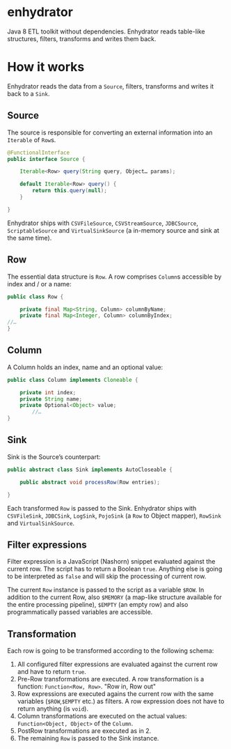 enhydrator
==========

Java 8 ETL toolkit without dependencies. Enhydrator reads table-like structures, filters, transforms and writes them back.

# How it works

Enhydrator reads the data from a `Source`, filters, transforms and writes it back to a `Sink`.

## Source

The source is responsible for converting an external information into an `Iterable` of `Row`s.

```java
@FunctionalInterface
public interface Source {

    Iterable<Row> query(String query, Object… params);

    default Iterable<Row> query() {
        return this.query(null);
    }

}
```
Enhydrator ships with `CSVFileSource`, `CSVStreamSource`, `JDBCSource`, `ScriptableSource` and `VirtualSinkSource` (a in-memory source and sink at the same time).

## Row

The essential data structure is `Row`. A row comprises `Column`s accessible by index and / or a name:

```java
public class Row {

    private final Map<String, Column> columnByName;
    private final Map<Integer, Column> columnByIndex;
//…
}
```

## Column

A Column holds an index, name and an optional value:

```java
public class Column implements Cloneable {

    private int index;
    private String name;
    private Optional<Object> value;
		//…
}
```

## Sink

Sink is the Source’s counterpart:

```java
public abstract class Sink implements AutoCloseable {

    public abstract void processRow(Row entries);

}
```

Each transformed `Row` is passed to the Sink. Enhydrator ships with `CSVFileSink`, `JDBCSink`, `LogSink`, `PojoSink` (a `Row` to Object mapper), `RowSink` and `VirtualSinkSource`.

## Filter expressions

Filter expression is a JavaScript (Nashorn) snippet evaluated against the current row. The script has to return a Boolean `true`. Anything else is going to be interpreted as `false` and will skip the processing of current row.

The current `Row` instance is passed to the script as a variable `$ROW`. In addition to the current Row, also `$MEMORY` (a map-like structure available for the entire processing pipeline), `$EMPTY` (an empty row) and also programmatically passed variables are accessible.

## Transformation

Each row is going to be transformed according to the following schema:

1. All configured filter expressions are evaluated against the current row and have to return `true`.
2. Pre-Row transformations are executed. A row transformation is a function: `Function<Row, Row>`. "Row in, Row out"
3. Row expressions are executed agains the current row with the same variables (`$ROW`,`$EMPTY` etc.) as filters. A row expression does not have to return anything (is `void`).
4. Column transformations are executed on the actual values: `Function<Object, Object>` of the `Column`.
5. PostRow transformations are executed as in 2.
6. The remaining `Row` is passed to the Sink instance.


